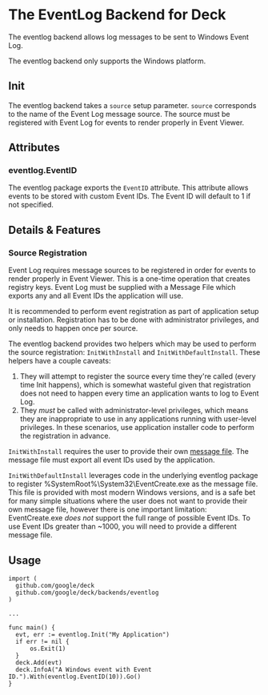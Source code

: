 # The EventLog Backend for Deck

The eventlog backend allows log messages to be sent to Windows Event Log.

The eventlog backend only supports the Windows platform.

## Init

The eventlog backend takes a `source` setup parameter. `source` corresponds to
the name of the Event Log message source. The source must be registered with
Event Log for events to render properly in Event Viewer.

## Attributes

### eventlog.EventID

The eventlog package exports the `EventID` attribute. This attribute allows
events to be stored with custom Event IDs. The Event ID will default to 1 if not
specified.

## Details & Features

### Source Registration

Event Log requires message sources to be registered in order for events to
render properly in Event Viewer. This is a one-time operation that creates
registry keys. Event Log must be supplied with a Message File which exports any
and all Event IDs the application will use.

It is recommended to perform event registration as part of application setup or
installation. Registration has to be done with administrator privileges, and
only needs to happen once per source.

The eventlog backend provides two helpers which may be used to perform the
source registration: `InitWithInstall` and `InitWithDefaultInstall`. These
helpers have a couple caveats:

1.  They will attempt to register the source every time they're called (every
    time Init happens), which is somewhat wasteful given that registration does
    not need to happen every time an application wants to log to Event Log.
2.  They *must* be called with administrator-level privileges, which means they
    are inappropriate to use in any applications running with user-level
    privileges. In these scenarios, use application installer code to perform
    the registration in advance.

`InitWithInstall` requires the user to provide their own
[message file](https://learn.microsoft.com/en-us/windows/win32/eventlog/message-files).
The message file must export all event IDs used by the application.

`InitWithDefaultInstall` leverages code in the underlying eventlog package to
register %SystemRoot%\System32\EventCreate.exe as the message file. This file is
provided with most modern Windows versions, and is a safe bet for many simple
situations where the user does not want to provide their own message file,
however there is one important limitation: EventCreate.exe *does not* support
the full range of possible Event IDs. To use Event IDs greater than ~1000, you
will need to provide a different message file.

## Usage

```
import (
  github.com/google/deck
  github.com/google/deck/backends/eventlog
)

...

func main() {
  evt, err := eventlog.Init("My Application")
  if err != nil {
      os.Exit(1)
  }
  deck.Add(evt)
  deck.InfoA("A Windows event with Event ID.").With(eventlog.EventID(10)).Go()
}
```
